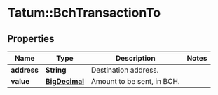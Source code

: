 # Tatum::BchTransactionTo

## Properties
Name | Type | Description | Notes
------------ | ------------- | ------------- | -------------
**address** | **String** | Destination address. | 
**value** | [**BigDecimal**](BigDecimal.md) | Amount to be sent, in BCH. | 

